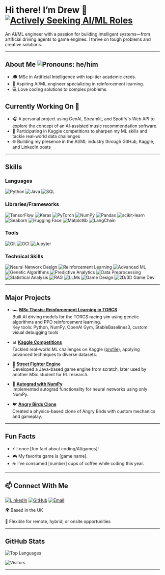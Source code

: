 <!--![Banner](banner.png)-->

# Hi there! I’m Drew 🌟 [![Actively Seeking AI/ML Roles](https://img.shields.io/badge/Actively%20Seeking-AI%2FML%20Roles-blueviolet?style=flat&logo=target&logoColor=white)](#-connect-with-me)

An AI/ML engineer with a passion for building intelligent systems—from artificial driving agents to game engines. I thrive on tough problems and creative solutions. 
<!--
I value clean, readable code, reproducible experiments, and collaborative problem-solving. I aim to build AI that's not just smart—but useful.
-->

---

## About Me  ![Pronouns: he/him](https://img.shields.io/badge/Pronouns-he%2Fhim-blue)
- 🎓 MSc in Artificial Intelligence with top-tier academic creds.
- 🤖 Aspiring AI/ML engineer specializing in reinforcement learning.
- 💻 Love coding solutions to complex problems.

## Currently Working On 🔭
- 🎧 A personal project using GenAI, Streamlit, and Spotify's Web API to explore the concept of an AI-assisted music recommendation software.
- 🧠 Participating in Kaggle competitions to sharpen my ML skills and tackle real-world data challenges
- 🌐 Building my presence in the AI/ML industry through GitHub, Kaggle, and LinkedIn posts

---

## Skills
### Languages
![Python](https://img.shields.io/badge/-Python-FFD43B?style=flat&logo=python&logoColor=3776AB)  ![Java](https://img.shields.io/badge/-Java-ED8B00?style=flat&logo=java&logoColor=white)  ![SQL](https://img.shields.io/badge/-SQL-003B57?style=flat&logo=postgresql&logoColor=white)

### Libraries/Frameworks
![TensorFlow](https://img.shields.io/badge/-TensorFlow-FF6F00?style=flat&logo=tensorflow&logoColor=white)  ![Keras](https://img.shields.io/badge/-Keras-D00000?style=flat&logo=keras&logoColor=white)  ![PyTorch](https://img.shields.io/badge/-PyTorch-EE4C2C?style=flat&logo=pytorch&logoColor=white)  ![NumPy](https://img.shields.io/badge/-NumPy-013243?style=flat&logo=numpy&logoColor=white)  ![Pandas](https://img.shields.io/badge/-Pandas-150458?style=flat&logo=pandas&logoColor=white)  ![scikit-learn](https://img.shields.io/badge/-scikit--learn-F7931E?style=flat&logo=scikit-learn&logoColor=white)  ![Seaborn](https://img.shields.io/badge/-Seaborn-0D76A9?style=flat&logo=seaborn&logoColor=white)  ![Hugging Face](https://img.shields.io/badge/-Hugging%20Face-4A4A4A?style=flat&logo=huggingface&logoColor=FFD21E)  ![Matplotlib](https://img.shields.io/badge/-Matplotlib-11557C?style=flat&logo=matplotlib&logoColor=white)  ![LangChain](https://img.shields.io/badge/-LangChain-1C3C3C?style=flat&logo=langchain&logoColor=white)

### Tools
![Git](https://img.shields.io/badge/-Git-F05032?style=flat&logo=git&logoColor=white)  ![OCI](https://img.shields.io/badge/-OCI-F80000?style=flat&logo=oracle&logoColor=white)  ![Jupyter](https://img.shields.io/badge/-Jupyter-F37626?style=flat&logo=jupyter&logoColor=white)

### Technical Skills
![Neural Network Design](https://img.shields.io/badge/-Neural%20Network%20Design-4B0082?style=flat)  ![Reinforcement Learning](https://img.shields.io/badge/-Reinforcement%20Learning-008B8B?style=flat)  ![Advanced ML](https://img.shields.io/badge/-Advanced%20ML-228B22?style=flat)  ![Genetic Algorithms](https://img.shields.io/badge/-Genetic%20Algorithms-FF4500?style=flat)  ![Predictive Analytics](https://img.shields.io/badge/-Predictive%20Analytics-1E90FF?style=flat)  ![Data Preprocessing](https://img.shields.io/badge/-Data%20Preprocessing-6A5ACD?style=flat)  ![Statistical Analysis](https://img.shields.io/badge/-Statistical%20Analysis-20B2AA?style=flat)  ![RAG](https://img.shields.io/badge/-RAG-FF69B4?style=flat) ![LLMs](https://img.shields.io/badge/-LLMs-8A2BE2?style=flat)  ![Game Design](https://img.shields.io/badge/-Game%20Design-FF6347?style=flat)  ![2D/3D Game Dev](https://img.shields.io/badge/-2D/3D%20Game%20Dev-4682B4?style=flat)

---

## Major Projects

- 🏎️ **[MSc Thesis: Reinforcement Learning in TORCS](https://github.com/drewberry612/torcs-research)**  
  Built AI driving models for the TORCS racing sim using genetic algorithms and PPO reinforcement learning.  
  Key tools: Python, NumPy, OpenAI Gym, StableBaselines3, custom visual debugging tools
  
- 📊 **[Kaggle Competitions](https://github.com/drewberry612/kaggle-comps)**  
  Tackled real-world ML challenges on Kaggle ([profile](https://kaggle.com/drewberry6)), applying advanced techniques to diverse datasets.

- 👊 **[Street Fighter Engine](https://github.com/drewberry612/street-fighter)**  
  Developed a Java-based game engine from scratch, later used by another MSc student for RL research.

- 🧠 **[Autograd with NumPy](https://github.com/drewberry612/autograd)**  
  Implemented autograd functionality for neural networks using only NumPy.
  
- 🐦 **[Angry Birds Clone](https://github.com/drewberry612/angry-birds)**  
  Created a physics-based clone of Angry Birds with custom mechanics and gameplay.

---

## Fun Facts

- ⚡ I once [fun fact about coding/AI/games]!
- 🎮 My favorite game is [game name].
- ☕ I’ve consumed [number] cups of coffee while coding this year.

---

## 📫 Connect With Me
[![LinkedIn](https://img.shields.io/badge/LinkedIn-0077B5?style=flat&logo=linkedin&logoColor=white)](https://linkedin.com/in/drew-berry)  [![GitHub](https://img.shields.io/badge/GitHub-181717?style=flat&logo=github&logoColor=white)](https://github.com/drewberry612)  [![Email](https://img.shields.io/badge/Email-D14836?style=flat&logo=mail-ru&logoColor=white)](mailto:drewberry137@outlook.com)

🌍 Based in the UK

💼 Flexible for remote, hybrid, or onsite opportunities

---

## GitHub Stats

<!--![Drew's GitHub Stats](https://github-readme-stats.vercel.app/api?username=drewberry612&show_icons=true&theme=radical)-->
![Top Languages](https://github-readme-stats.vercel.app/api/top-langs/?username=drewberry612&layout=compact&theme=radical)

![Visitors](https://komarev.com/ghpvc/?username=drewberry612&color=blue)

---
